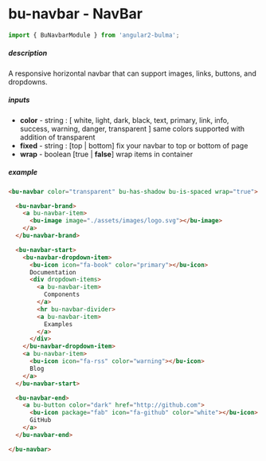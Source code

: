 # bu-navbar - NavBar
```typescript
import { BuNavbarModule } from 'angular2-bulma';
```

##### description
A responsive horizontal navbar that can support images, links, buttons, and dropdowns.

##### inputs
- **color** - string : [ white, light, dark, black, text, primary, link, info, success, warning, danger, transparent ] same colors supported with addition of transparent
- **fixed** - string : [top | bottom] fix your navbar to top or bottom of page
- **wrap** - boolean [true | **false**] wrap items in container

##### example
```html
<bu-navbar color="transparent" bu-has-shadow bu-is-spaced wrap="true">

  <bu-navbar-brand>
    <a bu-navbar-item>
      <bu-image image="./assets/images/logo.svg"></bu-image>
    </a>
  </bu-navbar-brand>

  <bu-navbar-start>
    <bu-navbar-dropdown-item>
      <bu-icon icon="fa-book" color="primary"></bu-icon>
      Documentation
      <div dropdown-items>
        <a bu-navbar-item>
          Components
        </a>
        <hr bu-navbar-divider>
        <a bu-navbar-item>
          Examples
        </a>
      </div>
    </bu-navbar-dropdown-item>
    <a bu-navbar-item>
      <bu-icon icon="fa-rss" color="warning"></bu-icon>
      Blog
    </a>
  </bu-navbar-start>

  <bu-navbar-end>
    <a bu-button color="dark" href="http://github.com">
      <bu-icon package="fab" icon="fa-github" color="white"></bu-icon>
      GitHub
    </a>
  </bu-navbar-end>

</bu-navbar>
```

